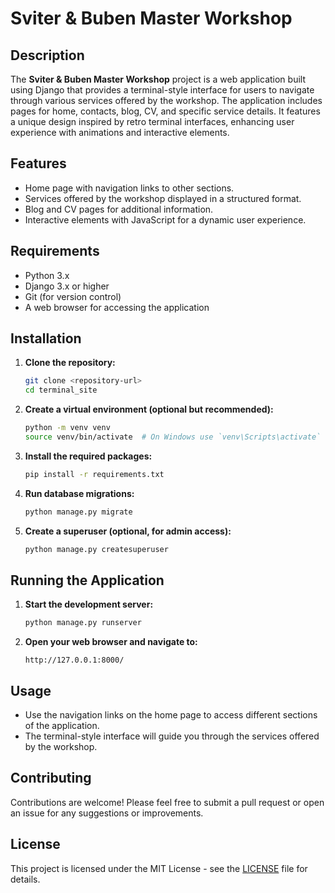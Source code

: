 # Sviter & Buben Master Workshop

## Description

The **Sviter & Buben Master Workshop** project is a web application built using Django that provides a terminal-style interface for users to navigate through various services offered by the workshop. The application includes pages for home, contacts, blog, CV, and specific service details. It features a unique design inspired by retro terminal interfaces, enhancing user experience with animations and interactive elements.

## Features

- Home page with navigation links to other sections.
- Services offered by the workshop displayed in a structured format.
- Blog and CV pages for additional information.
- Interactive elements with JavaScript for a dynamic user experience.

## Requirements

- Python 3.x
- Django 3.x or higher
- Git (for version control)
- A web browser for accessing the application

## Installation

1. **Clone the repository:**

   ```bash
   git clone <repository-url>
   cd terminal_site
   ```

2. **Create a virtual environment (optional but recommended):**

   ```bash
   python -m venv venv
   source venv/bin/activate  # On Windows use `venv\Scripts\activate`
   ```

3. **Install the required packages:**

   ```bash
   pip install -r requirements.txt
   ```

4. **Run database migrations:**

   ```bash
   python manage.py migrate
   ```

5. **Create a superuser (optional, for admin access):**

   ```bash
   python manage.py createsuperuser
   ```

## Running the Application

1. **Start the development server:**

   ```bash
   python manage.py runserver
   ```

2. **Open your web browser and navigate to:**

   ```
   http://127.0.0.1:8000/
   ```

## Usage

- Use the navigation links on the home page to access different sections of the application.
- The terminal-style interface will guide you through the services offered by the workshop.

## Contributing

Contributions are welcome! Please feel free to submit a pull request or open an issue for any suggestions or improvements.

## License

This project is licensed under the MIT License - see the [LICENSE](LICENSE) file for details.